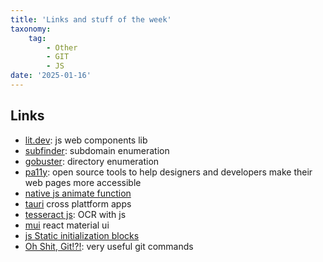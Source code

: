```yaml
---
title: 'Links and stuff of the week'
taxonomy:
    tag:
        - Other
        - GIT
        - JS
date: '2025-01-16'
---
```


## Links

- [lit.dev](https://lit.dev/): js web components lib
- [subfinder](https://github.com/projectdiscovery/subfinder): subdomain enumeration
- [gobuster](https://github.com/OJ/gobuster): directory enumeration
- [pa11y](https://pa11y.org/): open source tools to help designers and developers make their web pages more accessible
- [native js animate function](https://developer.mozilla.org/en-US/docs/Web/API/Element/animate)
- [tauri](https://tauri.app/) cross plattform apps
- [tesseract js](https://tesseract.projectnaptha.com/): OCR with js
- [mui](https://mui.com/material-ui/) react material ui
- [js Static initialization blocks](https://developer.mozilla.org/en-US/docs/Web/JavaScript/Reference/Classes/Static_initialization_blocks)
- [Oh Shit, Git!?!](https://ohshitgit.com/): very useful git commands